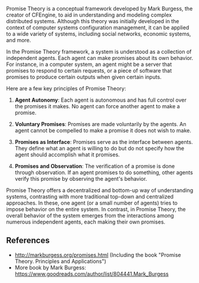 
Promise Theory is a conceptual framework developed by Mark Burgess, the creator of CFEngine, to aid in understanding and modeling complex distributed systems. Although this theory was initially developed in the context of computer systems configuration management, it can be applied to a wide variety of systems, including social networks, economic systems, and more.

In the Promise Theory framework, a system is understood as a collection of independent agents. Each agent can make promises about its own behavior. For instance, in a computer system, an agent might be a server that promises to respond to certain requests, or a piece of software that promises to produce certain outputs when given certain inputs.

Here are a few key principles of Promise Theory:

1. **Agent Autonomy**: Each agent is autonomous and has full control over the promises it makes. No agent can force another agent to make a promise.

2. **Voluntary Promises**: Promises are made voluntarily by the agents. An agent cannot be compelled to make a promise it does not wish to make.

3. **Promises as Interface**: Promises serve as the interface between agents. They define what an agent is willing to do but do not specify how the agent should accomplish what it promises.

4. **Promises and Observation**: The verification of a promise is done through observation. If an agent promises to do something, other agents verify this promise by observing the agent's behavior.

Promise Theory offers a decentralized and bottom-up way of understanding systems, contrasting with more traditional top-down and centralized approaches. In these, one agent (or a small number of agents) tries to impose behavior on the entire system. In contrast, in Promise Theory, the overall behavior of the system emerges from the interactions among numerous independent agents, each making their own promises.

## References

- http://markburgess.org/promises.html (Including the book "Promise Theory. Principles and Applications")
- More book by Mark Burgess: https://www.goodreads.com/author/list/804441.Mark_Burgess